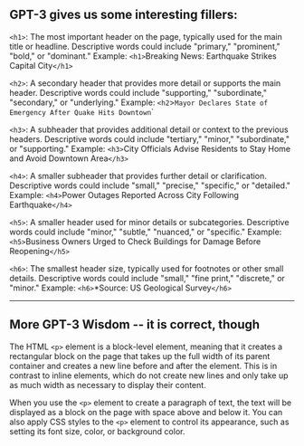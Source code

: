 ## GPT-3 gives us some interesting fillers:

`<h1>`: The most important header on the page, typically used for the main title or headline. Descriptive words could include "primary," "prominent," "bold," or "dominant."
Example: `<h1>`Breaking News: Earthquake Strikes Capital City`</h1>`

`<h2>`: A secondary header that provides more detail or supports the main header. Descriptive words could include "supporting," "subordinate," "secondary," or "underlying."
Example: `<h2`>`Mayor Declares State of Emergency After Quake Hits Downtown`</h2>`

`<h3>`: A subheader that provides additional detail or context to the previous headers. Descriptive words could include "tertiary," "minor," "subordinate," or "supporting."
Example: `<h3>`City Officials Advise Residents to Stay Home and Avoid Downtown Area`</h3>`

`<h4>`: A smaller subheader that provides further detail or clarification. Descriptive words could include "small," "precise," "specific," or "detailed."
Example: `<h4>`Power Outages Reported Across City Following Earthquake`</h4>`

`<h5>`: A smaller header used for minor details or subcategories. Descriptive words could include "minor," "subtle," "nuanced," or "specific."
Example: `<h5>`Business Owners Urged to Check Buildings for Damage Before Reopening`</h5>`

`<h6>`: The smallest header size, typically used for footnotes or other small details. Descriptive words could include "small," "fine print," "discrete," or "minor."
Example: `<h6>`*Source: US Geological Survey`</h6>`

---

## More GPT-3 Wisdom -- it **is** correct, though
The HTML `<p>` element is a block-level element, meaning that it creates a rectangular block on the page that takes up the full width of its parent container and creates a new line before and after the element. This is in contrast to inline elements, which do not create new lines and only take up as much width as necessary to display their content.

When you use the `<p>` element to create a paragraph of text, the text will be displayed as a block on the page with space above and below it. You can also apply CSS styles to the `<p>` element to control its appearance, such as setting its font size, color, or background color.

